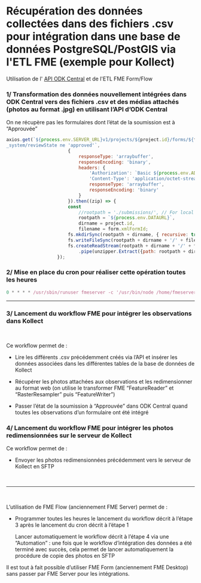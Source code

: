 # Récupération des données collectées dans des fichiers .csv pour intégration dans une base de données PostgreSQL/PostGIS via l'ETL FME (exemple pour Kollect)

Utilisation de l' [API ODK Central](https://odkcentral.docs.apiary.io) et de l'ETL FME Form/Flow

### 1/ Transformation des données nouvellement intégrées dans ODK Central vers des fichiers .csv et des médias attachés (photos au format .jpg) en utilisant l’API d’ODK Central 

On ne récupère pas les formulaires dont l’état de la soumission est à “Approuvée” 

```js 
axios.get(`${process.env.SERVER_URL}v1/projects/${project.id}/forms/${form.xmlFormId}/submissions.csv.zip?$filter=_ 
_system/reviewState ne 'approved'`,  
                       {  
                           responseType: 'arraybuffer',  
                           responseEncoding: 'binary',  
                           headers: {  
                               'Authorization': `Basic ${process.env.ADMIN_TOKEN}`,  
                               'Content-Type': 'application/octet-stream',  
                               responseType: 'arraybuffer',  
                               responseEncoding: 'binary'  
                           }  
                       }).then((zip) => {  
                       const  
                           //rootpath = './submissions/', // For local dev  
                           rootpath = `${process.env.DATAURL}`,  
                           dirname = project.id,  
                           filename = form.xmlFormId;  
                       fs.mkdirSync(rootpath + dirname, { recursive: true });  
                       fs.writeFileSync(rootpath + dirname + '/' + filename + '.zip', zip.data);  
                       fs.createReadStream(rootpath + dirname + '/' + filename + '.zip')  
                           .pipe(unzipper.Extract({path: rootpath + dirname + '/' + filename}));  
                   }); 


```
### 2/ Mise en place du cron pour réaliser cette opération toutes les heures  

```js
0 * * * * /usr/sbin/runuser fmeserver -c '/usr/bin/node /home/fmeserver/API-ODK/index.js --exportAll'
```
-----
### 3/ Lancement du workflow FME pour intégrer les observations dans Kollect 

<br>

Ce workflow permet de : 

* Lire les différents .csv précédemment créés via l’API et insérer les données associées dans les différentes tables de la base de données de Kollect 

* Récupérer les photos attachées aux observations et les redimensionner au format web (on utilise le transformer FME “FeatureReader” et “RasterResampler” puis “FeatureWriter”) 

* Passer l’état de la soumission à “Approuvée” dans ODK Central quand toutes les observations d’un formulaire ont été intégré


### 4/ Lancement du workflow FME pour intégrer les photos redimensionnées sur le serveur de Kollect 

Ce workflow permet de : 

* Envoyer les photos redimensionnées précédemment vers le serveur de Kollect en SFTP 

<br>

----

<br>

L’utilisation de FME Flow (anciennement FME Server) permet de : 

* Programmer toutes les heures le lancement du workflow décrit à l’étape 3 après le lancement du cron décrit à l’étape 1 

    Lancer automatiquement le workflow décrit à l’étape 4 via une “Automation” : une fois que le workflow d’intégration des données a été terminé avec succès, cela permet de lancer automatiquement la procédure de copie des photos en SFTP 

Il est tout à fait possible d’utiliser FME Form (anciennement FME Desktop) sans passer par FME Server pour les intégrations. 










